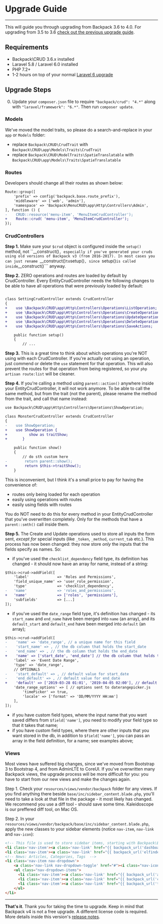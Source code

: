 # Upgrade Guide

---

This will guide you through upgrading from Backpack 3.6 to 4.0. For upgrading from 3.5 to 3.6 [check out the previous upgrade guide](https://backpackforlaravel.com/docs/3.6/upgrade-guide).

<a name="requirements"></a>
## Requirements

- Backpack\CRUD 3.6.x installed
- Laravel 5.8 / Laravel 6.0 installed
- PHP 7.2+
- 1-2 hours on top of your normal [Laravel 6 upgrade](https://laravel.com/docs/6.0/upgrade)

<a name="upgraade-steps"></a>
## Upgrade Steps

0. Update your ```composer.json``` file to require ```"backpack/crud": "4.*"``` along with ```"laravel/framework": "6.*"```. Then run ```composer update```.

### Models

We've moved the model traits, so please do a search-and-replace in your ```app``` or ```Models``` folder:
- replace ```Backpack\CRUD\CrudTrait``` with ```Backpack\CRUD\app\Models\Traits\CrudTrait```
- replace ```Backpack\CRUD\ModelTraits\SpatieTranslatable``` with ```Backpack\CRUD\app\Models\Traits\SpatieTranslatable```

### Routes

Developers should change all their routes as shown below:
```diff
Route::group([
    'prefix' => config('backpack.base.route_prefix'),
    'middleware' => ['web', 'admin'],
    'namespace' => 'Backpack\MenuCRUD\app\Http\Controllers\Admin',
], function () {
-    CRUD::resource('menu-item', 'MenuItemCrudController');
+    Route::crud( 'menu-item', 'MenuItemCrudController');
});
```

### CrudControllers

**Step 1.** Make sure your ```$crud``` object is configured inside the ```setup()``` method, not ``__construct()```, especially if you've generated your cruds using old versions of Backpack v3 (from 2016-2017). In most cases you can just rename ```__construct()``` to ```setup()```, since ```setup()``` is called inside ```__construct()``` anyway.

**Step 2.** ZERO operations and routes are loaded by default by CrudController. Every EntityCrudController needs the following changes to be able to have all operations that were previously loaded by default:

```diff

class SettingCrudController extends CrudController
{
+    use \Backpack\CRUD\app\Http\Controllers\Operations\ListOperation;
+    use \Backpack\CRUD\app\Http\Controllers\Operations\CreateOperation;
+    use \Backpack\CRUD\app\Http\Controllers\Operations\UpdateOperation;
+    use \Backpack\CRUD\app\Http\Controllers\Operations\DeleteOperation;
+    use \Backpack\CRUD\app\Http\Controllers\Operations\SaveActions;

    public function setup()
    {
        // ...
```

**Step 3.** This is a great time to think about which operations you're NOT using with each CrudController. If you're actually not using an operation, just commend or delete the ```use``` statement for that operation. This will also prevent the routes for that operation from being registered, so your ```php artisan route:list``` will be cleaner.

**Step 4.** If you're calling a method using ```parent::action()``` anywhere inside your EntityCrudController, it will not work anymore. To be able to call the same method, but from the trait (not the parent), please rename the method from the trait, and call that name instead:

```diff
use Backpack\CRUD\app\Http\Controllers\Operations\ShowOperation;

class MonsterCrudController extends CrudController
{
-    use ShowOperation;
+    use ShowOperation {
+          show as traitShow;
+       }

    public function show()
    {
        // do sth custom here
-        return parent::show();
+        return $this->traitShow();
    }
```

This is inconvenient, but I think it's a small price to pay for having the convenience of:
- routes only being loaded for each operation
- easily using operations with routes
- easily using fields with routes

You do NOT need to do this for every method in your EntityCrudController that you've overwritten completely. Only for the methods that have a ```parent::smth()``` call inside them.


**Step 5.** The Create and Update operations used to store all inputs the form sent, _except for_ special inputs (like ```_token```, ```_method```, ```current_tab``` etc.). This process has now been changed: they now store _only_ the inputs that the fields specify as names. So:
- if you've used the ```checklist_dependency``` field type, its definition has changed - it should now have an array for name, instead of a string:
```diff
$this->crud->addField([
    'label'             => 'Roles and Permissions',
    'field_unique_name' => 'user_role_permission',
    'type'              => 'checklist_dependency',
-   'name'              => 'roles_and_permissions',
+   'name'              => ['roles', 'permissions'],
    'subfields'         => [...] 
]);
```
- if you've used the ```date_range``` field type, it's definition has changed - its ```start_name``` and ```end_name``` have been merged into ```name``` (an array), and its ```default_start``` and ```default_end``` have been merged into ```default``` (an array);
```diff
$this->crud->addField([
-    'name' => 'date_range', // a unique name for this field
-    'start_name' => , // the db column that holds the start_date
-    'end_name' => , // the db column that holds the end_date
+    'name' => ['start_date', 'end_date'] // the db column that holds the start_date and end_date
    'label' => 'Event Date Range',
    'type' => 'date_range',
    // OPTIONALS
-    'start_default' => , // default value for start_date
-    'end_default' => , // default value for end_date
+    'default' => ['2019-03-28 01:01', '2019-04-05 02:00'], // default value for start_date and end_date
    'date_range_options' => [ // options sent to daterangepicker.js
        'timePicker' => true,
        'locale' => ['format' => 'DD/MM/YYYY HH:mm']
    ],
]);
```
- if you have custom field types, where the input name that you want saved differs from ```$field['name']```, you need to modify your field type so that it takes that name;
- if you have custom field types, where there are other inputs that you want stored in the db, in addition to ```$field['name']```, you can pass an array in the field definition, for a name; see examples above;

### Views

Most views have suffered big changes, since we've moved from Bootstrap 3 to Bootstrap 4, and from AdminLTE to CoreUI. If you've overwritten many Backpack views, the upgrade process will be more difficult for you: you have to start from our new views and make the changes again.

Step 1. Check your ```resources/views/vendor/backpack``` folder for any views. If you find anything there beside ```base/inc/sidebar_content.blade.php```, you'll need to take a look at that file in the package - it most likely has changed. We recommend you use a diff tool - should save some time. Kaleidoscope is our preffered diff tool, on Mac OS.

Step 2. In your ```resources/views/vendor/backpack/base/inc/sidebar_content.blade.php```, apply the new classes to your sidebar elements (notice ```nav-item```, ```nav-link``` and ```nav-icon```):

```html
<!-- This file is used to store sidebar items, starting with Backpack\Base 0.9.0 -->
<li class='nav-item'><a class='nav-link' href="{{ backpack_url('dashboard') }}"><i class="fa fa-dashboard nav-icon"></i> {{ trans('backpack::base.dashboard') }}</a></li>
<li class='nav-item'><a class='nav-link' href="{{ backpack_url('elfinder') }}"><i class="nav-icon fa fa-files-o"></i> <span>{{ trans('backpack::crud.file_manager') }}</span></a></li>
<!-- News: Articles, Categories, Tags  -->
<li class='nav-item nav-dropdown'>
    <a class='nav-link nav-dropdown-toggle' href="#"><i class="nav-icon fa fa-newspaper-o"></i>News</a>
    <ul class="nav-dropdown-items">
      <li class='nav-item'><a class='nav-link' href="{{ backpack_url('article') }}"><i class="nav-icon fa fa-newspaper-o"></i> Articles</a></li>
      <li class='nav-item'><a class='nav-link' href="{{ backpack_url('category') }}"><i class="nav-icon fa fa-list"></i> Categories</a></li>
      <li class='nav-item'><a class='nav-link' href="{{ backpack_url('tag') }}"><i class="nav-icon fa fa-tag"></i> Tags</a></li>
    </ul>
</li>
```

---

**That's it**. Thank you for taking the time to upgrade. Keep in mind that Backpack v4 is not a free upgrade. A different license code is required. More details inside this version's [release notes](/docs/{{version}}/release-notes#licensing).
